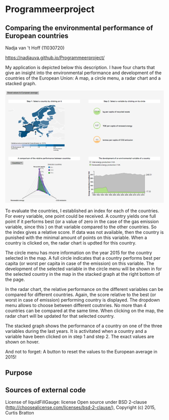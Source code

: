 # Programmeerproject
## Comparing the environmental performance of European countries

Nadja van 't Hoff (11030720)

https://nadjauva.github.io/Programmeerproject/

My application is depicted below this description. I have four charts that give an insight into the environmental performance and development of the countries of the European Union: A map, a circle menu, a radar chart and a stacked graph.

![image of application](/doc/application.PNG)

To evaluate the countries, I established an index for each of the countries. For every variable, one point could be received. A country yields one full point if it performs best (or a value of zero in the case of the gas emission variable, since this ) on that variable compared to the other countries. So the index gives a relative score. If data was not available, then the country is punished with the minimal amount of points on this variable. When a country is clicked on, the radar chart is updted for this country.

The circle menu has more information on the year 2015 for the country selected in the map. A full circle indicates that a country performs best per capita (or worst per capita in case of the emission) on this variable. The development of the selected variable in the circle menu will be shown in for the selected country in the map in the stacked graph at the right bottom of the page.

In the radar chart, the relative performance on the different variables can be compared for different countries. Again, the score relative to the best (or worst in case of emission) performing country is displayed. The dropdown menu allows to choose between different coutnries. No more than 4 countries can
be compared at the same time. When clicking on the map, the radar chart will be updated for that selected country.

The stacked graph shows the performance of a country on one of the three variables during the last years. It is activitated when a country and a variable have been clicked on in step 1 and step 2. The exact values are shown on hover.

And not to forget: A button to reset the values to the European average in 2015!

## Purpose


## Sources of external code

License of liquidFillGauge: license Open source under BSD 2-clause (http://choosealicense.com/licenses/bsd-2-clause/), Copyright (c) 2015, Curtis Bratton
